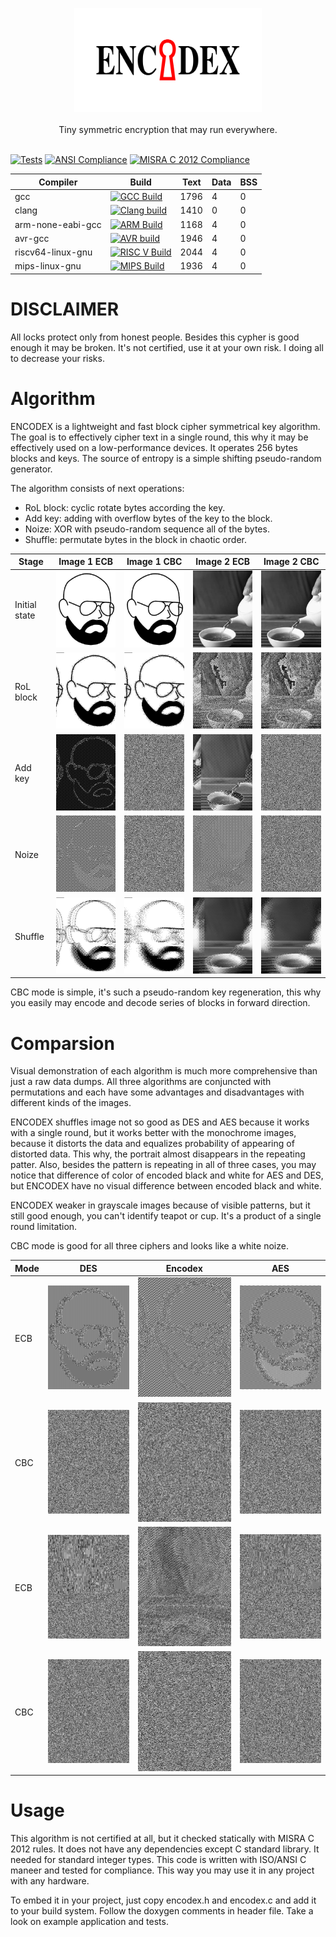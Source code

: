 <p align="center">
  <img src="docs/logo.svg" width="300"/><br/><br/>
  Tiny symmetric encryption that may run everywhere.<br/><br/>
</p>

[![Tests](https://github.com/Artem-Shapovalov/encodex/actions/workflows/testing.yml/badge.svg)](https://github.com/Artem-Shapovalov/encodex/actions/workflows/testing.yml)
[![ANSI Compliance](https://github.com/Artem-Shapovalov/encodex/actions/workflows/ansi_compliance.yml/badge.svg)](https://github.com/Artem-Shapovalov/encodex/actions/workflows/ansi_compliance.yml)
[![MISRA C 2012 Compliance](https://github.com/Artem-Shapovalov/encodex/actions/workflows/misra_compliance.yml/badge.svg)](https://github.com/Artem-Shapovalov/encodex/actions/workflows/misra_compliance.yml)

| Compiler          | Build | Text | Data | BSS  |
|-------------------|-------|------|------|------|
| gcc               | [![GCC Build](https://github.com/Artem-Shapovalov/encodex/actions/workflows/gcc_build.yml/badge.svg)](https://github.com/Artem-Shapovalov/encodex/actions/workflows/gcc_build.yml) | 1796 |    4 |    0 |
| clang             | [![Clang build](https://github.com/Artem-Shapovalov/encodex/actions/workflows/clang_build.yml/badge.svg)](https://github.com/Artem-Shapovalov/encodex/actions/workflows/clang_build.yml) | 1410 |    0 |    0 |
| arm-none-eabi-gcc | [![ARM Build](https://github.com/Artem-Shapovalov/encodex/actions/workflows/arm_build.yml/badge.svg)](https://github.com/Artem-Shapovalov/encodex/actions/workflows/arm_build.yml) | 1168 |    4 |    0 |
| avr-gcc           | [![AVR build](https://github.com/Artem-Shapovalov/encodex/actions/workflows/avr_build.yml/badge.svg)](https://github.com/Artem-Shapovalov/encodex/actions/workflows/avr_build.yml) | 1946 |    4 |    0 |
| riscv64-linux-gnu | [![RISC V Build](https://github.com/Artem-Shapovalov/encodex/actions/workflows/risc_v_build.yml/badge.svg)](https://github.com/Artem-Shapovalov/encodex/actions/workflows/risc_v_build.yml) | 2044 |    4 |    0 |
| mips-linux-gnu    | [![MIPS Build](https://github.com/Artem-Shapovalov/encodex/actions/workflows/Mips_check.yml/badge.svg)](https://github.com/Artem-Shapovalov/encodex/actions/workflows/Mips_check.yml) | 1936 |    4 |    0 |

# DISCLAIMER
All locks protect only from honest people. Besides this cypher is good enough it may be broken. It's not certified, use it at your own risk. I doing all to decrease your risks.

# Algorithm

ENCODEX is a lightweight and fast block cipher symmetrical key algorithm. The goal is to effectively cipher text in a single round, this why it may be effectively used on a low-performance devices. It operates 256 bytes blocks and keys. The source of entropy is a simple shifting pseudo-random generator.

The algorithm consists of next operations:

- RoL block: cyclic rotate bytes according the key.
- Add key: adding with overflow bytes of the key to the block.
- Noize: XOR with pseudo-random sequence all of the bytes.
- Shuffle: permutate bytes in the block in chaotic order.

| Stage         | Image 1 ECB                           | Image 1 CBC                               | Image 2 ECB                         | Image 2 CBC                             |
|---------------|---------------------------------------|-------------------------------------------|-------------------------------------|-----------------------------------------|
| Initial state | ![image](docs/portrait.png)           | ![image](docs/portrait.png)               | ![image](docs/teapot.png)           | ![image](docs/teapot.png)               |
| RoL block     | ![image](docs/portrait_rol_block.png) | ![image](docs/portrait_rol_block_cbc.png) | ![image](docs/teapot_rol_block.png) | ![image](docs/teapot_rol_block_cbc.png) |
| Add key       | ![image](docs/portrait_add_key.png)   | ![image](docs/portrait_add_key_cbc.png)   | ![image](docs/teapot_add_key.png)   | ![image](docs/teapot_add_key_cbc.png)   |
| Noize         | ![image](docs/portrait_noize.png)     | ![image](docs/portrait_noize_cbc.png)     | ![image](docs/teapot_noize.png)     | ![image](docs/teapot_noize_cbc.png)     |
| Shuffle       | ![image](docs/portrait_shuffle.png)   | ![image](docs/portrait_shuffle_cbc.png)   | ![image](docs/teapot_shuffle.png)   | ![image](docs/teapot_shuffle_cbc.png)   |



CBC mode is simple, it's such a pseudo-random key regeneration, this why you easily may encode and decode series of blocks in forward direction.

# Comparsion

Visual demonstration of each algorithm is much more comprehensive than just a raw data dumps. All three algorithms are conjuncted with permutations and each have some advantages and disadvantages with different kinds of the images.

ENCODEX shuffles image not so good as DES and AES because it works with a single round, but it works better with the monochrome images, because it distorts the data and equalizes probability of appearing of distorted data. This why, the portrait almost disappears in the repeating patter. Also, besides the pattern is repeating in all of three cases, you may notice that difference of color of encoded black and white for AES and DES, but ENCODEX have no visual difference between encoded black and white.

ENCODEX weaker in grayscale images because of visible patterns, but it still good enough, you can't identify teapot or cup. It's a product of a single round limitation.

CBC mode is good for all three ciphers and looks like a white noize.

| Mode | DES                                 | Encodex                                 | AES                                 |
|------|-------------------------------------|-----------------------------------------|-------------------------------------|
| ECB  | ![image](docs/portrait_des.png)     | ![image](docs/portrait_encoded.png)     | ![image](docs/portrait_aes.png)     |
| CBC  | ![image](docs/portrait_des_cbc.png) | ![image](docs/portrait_encoded_cbc.png) | ![image](docs/portrait_aes_cbc.png) |
| ECB  | ![image](docs/teapot_des.png)       | ![image](docs/teapot_encoded.png)       | ![image](docs/teapot_aes.png)       |
| CBC  | ![image](docs/teapot_des_cbc.png)   | ![image](docs/teapot_encoded_cbc.png)   | ![image](docs/teapot_aes_cbc.png)   |

# Usage

This algorithm is not certified at all, but it checked statically with MISRA C 2012 rules. It does not have any dependencies except C standard library. It needed for standard integer types. This code is written with ISO/ANSI C maneer and tested for compliance. This way you may use it in any project with any hardware.

To embed it in your project, just copy encodex.h and encodex.c and add it to your build system. Follow the doxygen comments in header file. Take a look on example application and tests.
